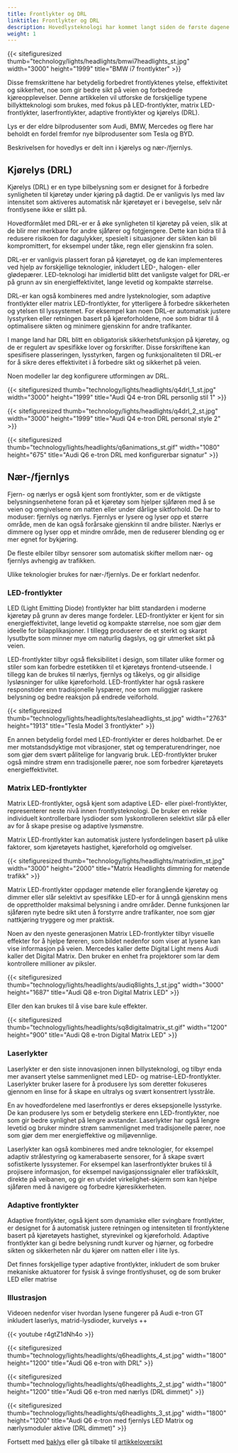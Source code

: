 ```yaml
---
title: Frontlykter og DRL
linktitle: Frontlykter og DRL
description: Hovedlysteknologi har kommet langt siden de første dagene av bilbelysning, og utviklet seg fra grunnleggende glødepærer til sofistikerte LED-, matrise-LED- og laserfrontlykter.
weight: 1
---
```

<!-- markdownlint-disable MD033 -->

{{< sitefiguresized thumb="technology/lights/headlights/bmwi7headlights_st.jpg" width="3000" height="1999" title="BMW i7 frontlykter" >}}

Disse fremskrittene har betydelig forbedret frontlyktenes ytelse, effektivitet og sikkerhet, noe som gir bedre sikt på veien og forbedrede kjøreopplevelser. Denne artikkelen vil utforske de forskjellige typene billyktteknologi som brukes, med fokus på LED-frontlykter, matrix LED-frontlykter, laserfrontlykter, adaptive frontlykter og kjørelys (DRL).

Lys er der eldre bilprodusenter som Audi, BMW, Mercedes og flere har beholdt en fordel fremfor nye bilprodusenter som Tesla og BYD.

Beskrivelsen for hovedlys er delt inn i kjørelys og nær-/fjernlys.

## Kjørelys (DRL)

Kjørelys (DRL) er en type bilbelysning som er designet for å forbedre synligheten til kjøretøy under kjøring på dagtid. De er vanligvis lys med lav intensitet som aktiveres automatisk når kjøretøyet er i bevegelse, selv når frontlysene ikke er slått på.

Hovedformålet med DRL-er er å øke synligheten til kjøretøy på veien, slik at de blir mer merkbare for andre sjåfører og fotgjengere. Dette kan bidra til å redusere risikoen for dagulykker, spesielt i situasjoner der sikten kan bli kompromittert, for eksempel under tåke, regn eller gjenskinn fra solen.

DRL-er er vanligvis plassert foran på kjøretøyet, og de kan implementeres ved hjelp av forskjellige teknologier, inkludert LED-, halogen- eller glødepærer. LED-teknologi har imidlertid blitt det vanligste valget for DRL-er på grunn av sin energieffektivitet, lange levetid og kompakte størrelse.

DRL-er kan også kombineres med andre lysteknologier, som adaptive frontlykter eller matrix LED-frontlykter, for ytterligere å forbedre sikkerheten og ytelsen til lyssystemet. For eksempel kan noen DRL-er automatisk justere lysstyrken eller retningen basert på kjøreforholdene, noe som bidrar til å optimalisere sikten og minimere gjenskinn for andre trafikanter.

I mange land har DRL blitt en obligatorisk sikkerhetsfunksjon på kjøretøy, og de er regulert av spesifikke lover og forskrifter. Disse forskriftene kan spesifisere plasseringen, lysstyrken, fargen og funksjonaliteten til DRL-er for å sikre deres effektivitet i å forbedre sikt og sikkerhet på veien.

Noen modeller lar deg konfigurere utformingen av DRL.

{{< sitefiguresized thumb="technology/lights/headlights/q4drl_1_st.jpg" width="3000" height="1999" title="Audi Q4 e-tron DRL personlig stil 1" >}}

{{< sitefiguresized thumb="technology/lights/headlights/q4drl_2_st.jpg" width="3000" height="1999" title="Audi Q4 e-tron DRL personal style 2" >}}

{{< sitefiguresized thumb="technology/lights/headlights/q6animations_st.gif" width="1080" height="675" title="Audi Q6 e-tron DRL med konfigurerbar signatur" >}}

## Nær-/fjernlys

Fjern- og nærlys er også kjent som frontlykter, som er de viktigste belysningsenhetene foran på et kjøretøy som hjelper sjåføren med å se veien og omgivelsene om natten eller under dårlige siktforhold. De har to moduser: fjernlys og nærlys. Fjernlys er lysere og lyser opp et større område, men de kan også forårsake gjenskinn til andre bilister. Nærlys er dimmere og lyser opp et mindre område, men de reduserer blending og er mer egnet for bykjøring.

De fleste elbiler tilbyr sensorer som automatisk skifter mellom nær- og fjernlys avhengig av trafikken.

Ulike teknologier brukes for nær-/fjernlys. De er forklart nedenfor.

### LED-frontlykter

LED (Light Emitting Diode) frontlykter har blitt standarden i moderne kjøretøy på grunn av deres mange fordeler. LED-frontlykter er kjent for sin energieffektivitet, lange levetid og kompakte størrelse, noe som gjør dem ideelle for bilapplikasjoner. I tillegg produserer de et sterkt og skarpt lysutbytte som minner mye om naturlig dagslys, og gir utmerket sikt på veien.

LED-frontlykter tilbyr også fleksibilitet i design, som tillater ulike former og stiler som kan forbedre estetikken til et kjøretøys frontend-utseende. I tillegg kan de brukes til nærlys, fjernlys og tåkelys, og gir allsidige lysløsninger for ulike kjøreforhold. LED-frontlykter har også raskere responstider enn tradisjonelle lyspærer, noe som muliggjør raskere belysning og bedre reaksjon på endrede veiforhold.

{{< sitefiguresized thumb="technology/lights/headlights/teslaheadlights_st.jpg" width="2763" height="1913" title="Tesla Model 3 frontlykter" >}}

En annen betydelig fordel med LED-frontlykter er deres holdbarhet. De er mer motstandsdyktige mot vibrasjoner, støt og temperaturendringer, noe som gjør dem svært pålitelige for langvarig bruk. LED-frontlykter bruker også mindre strøm enn tradisjonelle pærer, noe som forbedrer kjøretøyets energieffektivitet.

### Matrix LED-frontlykter

Matrix LED-frontlykter, også kjent som adaptive LED- eller pixel-frontlykter, representerer neste nivå innen frontlysteknologi. De bruker en rekke individuelt kontrollerbare lysdioder som lyskontrolleren selektivt slår på eller av for å skape presise og adaptive lysmønstre.

Matrix LED-frontlykter kan automatisk justere lysfordelingen basert på ulike faktorer, som kjøretøyets hastighet, kjøreforhold og omgivelser.

{{< sitefiguresized thumb="technology/lights/headlights/matrixdim_st.jpg" width="3000" height="2000" title="Matrix Headlights dimming for møtende trafikk" >}}

Matrix LED-frontlykter oppdager møtende eller forangående kjøretøy og dimmer eller slår selektivt av spesifikke LED-er for å unngå gjenskinn mens de opprettholder maksimal belysning i andre områder. Denne funksjonen lar sjåføren nyte bedre sikt uten å forstyrre andre trafikanter, noe som gjør nattkjøring tryggere og mer praktisk.

Noen av den nyeste generasjonen Matrix LED-frontlykter tilbyr visuelle effekter for å hjelpe føreren, som bildet nedenfor som viser at lysene kan vise informasjon på veien. Mercedes kaller dette Digital Light mens Audi kaller det Digital Matrix. Den bruker en enhet fra projektorer som lar dem kontrollere millioner av piksler.

{{< sitefiguresized thumb="technology/lights/headlights/audiq8lights_1_st.jpg" width="3000" height="1687" title="Audi Q8 e-tron Digital Matrix LED" >}}

Eller den kan brukes til å vise bare kule effekter.

{{< sitefiguresized thumb="technology/lights/headlights/sq8digitalmatrix_st.gif" width="1200" height="900" title="Audi Q8 e-tron Digital Matrix LED" >}}

### Laserlykter

Laserlykter er den siste innovasjonen innen billysteknologi, og tilbyr enda mer avansert ytelse sammenlignet med LED- og matrise-LED-frontlykter. Laserlykter bruker lasere for å produsere lys som deretter fokuseres gjennom en linse for å skape en ultralys og svært konsentrert lysstråle.

En av hovedfordelene med laserfrontlys er deres eksepsjonelle lysstyrke. De kan produsere lys som er betydelig sterkere enn LED-frontlykter, noe som gir bedre synlighet på lengre avstander. Laserlykter har også lengre levetid og bruker mindre strøm sammenlignet med tradisjonelle pærer, noe som gjør dem mer energieffektive og miljøvennlige.

Laserlykter kan også kombineres med andre teknologier, for eksempel adaptiv strålestyring og kamerabaserte sensorer, for å skape svært sofistikerte lyssystemer. For eksempel kan laserfrontlykter brukes til å projisere informasjon, for eksempel navigasjonssignaler eller trafikkskilt, direkte på veibanen, og gir en utvidet virkelighet-skjerm som kan hjelpe sjåføren med å navigere og forbedre kjøresikkerheten.

### Adaptive frontlykter

Adaptive frontlykter, også kjent som dynamiske eller svingbare frontlykter, er designet for å automatisk justere retningen og intensiteten til frontlyktene basert på kjøretøyets hastighet, styrevinkel og kjøreforhold. Adaptive frontlykter kan gi bedre belysning rundt kurver og hjørner, og forbedre sikten og sikkerheten når du kjører om natten eller i lite lys.

Det finnes forskjellige typer adaptive frontlykter, inkludert de som bruker mekaniske aktuatorer for fysisk å svinge frontlyshuset, og de som bruker LED eller matrise

### Illustrasjon

Videoen nedenfor viser hvordan lysene fungerer på Audi e-tron GT inkludert laserlys, matrid-lysdioder, kurvelys ++

{{< youtube r4gtZ1dNh4o >}}

{{< sitefiguresized thumb="technology/lights/headlights/q6headlights_4_st.jpg" width="1800" height="1200" title="Audi Q6 e-tron with DRL" >}}

{{< sitefiguresized thumb="technology/lights/headlights/q6headlights_2_st.jpg" width="1800" height="1200" title="Audi Q6 e-tron med nærlys (DRL dimmet)" >}}

{{< sitefiguresized thumb="technology/lights/headlights/q6headlights_3_st.jpg" width="1800" height="1200" title="Audi Q6 e-tron med fjernlys LED Matrix og nærlysmoduler aktive (DRL dimmet)" >}}

Fortsett med [baklys](../rearlights/) eller gå tilbake til [artikkeloversikt](../)
